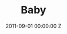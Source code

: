---
title: Baby
date: 2011-09-01 00:00:00 Z
position: 1
client: Nissan
agency: TBWA
image: "/uploads/nissan-baby.jpg"
video: 283454376
production-company: Breathe Productions
dop:
producer: Liz Cházaro, Juan Mancera, Marisela Caropresi
awards:
layout: project
---